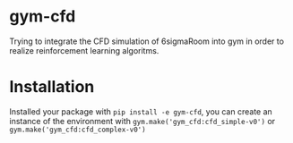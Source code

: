 # gym-cfd
Trying to integrate the CFD simulation of 6sigmaRoom into gym in order to realize reinforcement learning algoritms.
# Installation
 Installed your package with `pip install -e gym-cfd`, you can create an instance of the environment with 
 `gym.make('gym_cfd:cfd_simple-v0')` or `gym.make('gym_cfd:cfd_complex-v0')`